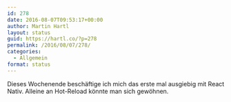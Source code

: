```yaml
---
id: 278
date: 2016-08-07T09:53:17+00:00
author: Martin Hartl
layout: status
guid: https://hartl.co/?p=278
permalink: /2016/08/07/278/
categories:
  - Allgemein
format: status
---
```

Dieses Wochenende beschäftige ich mich das erste mal ausgiebig mit React Nativ. Alleine an Hot-Reload könnte man sich gewöhnen.